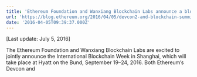 ```yaml
---
title: 'Ethereum Foundation and Wanxiang Blockchain Labs announce a blockbuster event combining Devcon2 and the 2nd Global Blockchain Summit in Shanghai, September 19–24, 2016'
url: 'https://blog.ethereum.org/2016/04/05/devcon2-and-blockchain-summit-shanghai-september2016/'
date: '2016-04-05T09:39:37.000Z'
---
```

[Last update: July 5, 2016]

The Ethereum Foundation and Wanxiang Blockchain Labs are excited to jointly announce the International Blockchain Week in Shanghai, which will take place at Hyatt on the Bund, September 19–24, 2016. Both Ethereum’s Devcon and